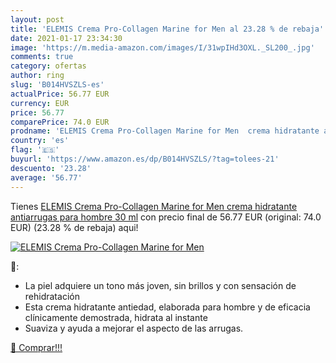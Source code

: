 ```yaml
---
layout: post
title: 'ELEMIS Crema Pro-Collagen Marine for Men al 23.28 % de rebaja'
date: 2021-01-17 23:34:30
image: 'https://m.media-amazon.com/images/I/31wpIHd3OXL._SL200_.jpg'
comments: true
category: ofertas
author: ring
slug: 'B014HVSZLS-es'
actualPrice: 56.77 EUR
currency: EUR
price: 56.77
comparePrice: 74.0 EUR
prodname: 'ELEMIS Crema Pro-Collagen Marine for Men  crema hidratante antiarrugas para hombre 30 ml'
country: 'es'
flag: '🇪🇸'
buyurl: 'https://www.amazon.es/dp/B014HVSZLS/?tag=tolees-21'
descuento: '23.28'
average: '56.77'
---
```


Tienes [ELEMIS Crema Pro-Collagen Marine for Men  crema hidratante antiarrugas para hombre 30 ml](https://www.amazon.es/dp/B014HVSZLS/?tag=tolees-21) con precio final de  56.77 EUR (original: 74.0 EUR) (23.28 %  de rebaja) aqui!

[![ELEMIS Crema Pro-Collagen Marine for Men](https://m.media-amazon.com/images/I/31wpIHd3OXL._SL200_.jpg)](https://www.amazon.es/dp/B014HVSZLS/?tag=tolees-21)

🔎:

- La piel adquiere un tono más joven, sin brillos y con sensación de rehidratación
- Esta crema hidratante antiedad, elaborada para hombre y de eficacia clínicamente demostrada, hidrata al instante
- Suaviza y ayuda a mejorar el aspecto de las arrugas.

[🛒 Comprar!!!](https://www.amazon.es/dp/B014HVSZLS/?tag=tolees-21)
